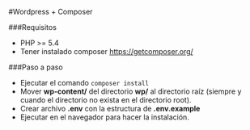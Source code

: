 #Wordpress + Composer

###Requisitos
* PHP >= 5.4
* Tener instalado composer https://getcomposer.org/

###Paso a paso

* Ejecutar el comando `composer install`
* Mover **wp-content/** del directorio **wp/** al directorio raíz (siempre y cuando el directorio no exista en el directorio root).
* Crear archivo **.env** con la estructura de **.env.example**
* Ejecutar en el navegador para hacer la instalación.
